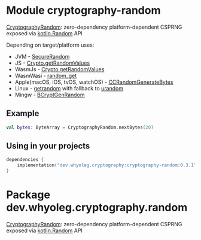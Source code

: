 # Module cryptography-random

[CryptographyRandom][CryptographyRandom]: zero-dependency platform-dependent CSPRNG exposed via [kotlin.Random][kotlin.Random] API

Depending on target/platform uses:

* JVM - [SecureRandom](https://docs.oracle.com/javase/8/docs/api/java/security/SecureRandom.html)
* JS - [Crypto.getRandomValues](https://developer.mozilla.org/en-US/docs/Web/API/Crypto/getRandomValues)
* WasmJs - [Crypto.getRandomValues](https://developer.mozilla.org/en-US/docs/Web/API/Crypto/getRandomValues)
* WasmWasi - [random_get](https://wasix.org/docs/api-reference/wasi/random_get)
* Apple(macOS, iOS, tvOS, watchOS) -
  [CCRandomGenerateBytes](https://opensource.apple.com/source/CommonCrypto/CommonCrypto-60074/include/CommonRandom.h.auto.html)
* Linux - [getrandom](https://man7.org/linux/man-pages/man2/getrandom.2.html) with fallback
  to [urandom](https://en.wikipedia.org/wiki//dev/random)
* Mingw - [BCryptGenRandom](https://learn.microsoft.com/en-us/windows/win32/api/bcrypt/nf-bcrypt-bcryptgenrandom)

## Example

```kotlin
val bytes: ByteArray = CryptographyRandom.nextBytes(20)
```

## Using in your projects

```kotlin
dependencies {
    implementation("dev.whyoleg.cryptography:cryptography-random:0.3.1")
}
```

[kotlin.Random]: https://kotlinlang.org/api/latest/jvm/stdlib/kotlin.random/-random/

[CryptographyRandom]: https://whyoleg.github.io/cryptography-kotlin/api/cryptography-random/dev.whyoleg.cryptography.random/-cryptography-random/index.html

# Package dev.whyoleg.cryptography.random

[CryptographyRandom][CryptographyRandom]: zero-dependency platform-dependent CSPRNG exposed via [kotlin.Random][kotlin.Random] API

[kotlin.Random]: https://kotlinlang.org/api/latest/jvm/stdlib/kotlin.random/-random/

[CryptographyRandom]: https://whyoleg.github.io/cryptography-kotlin/api/cryptography-random/dev.whyoleg.cryptography.random/-cryptography-random/index.html
